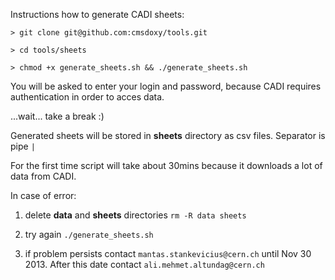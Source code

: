 Instructions how to generate CADI sheets:

```
> git clone git@github.com:cmsdoxy/tools.git

> cd tools/sheets

> chmod +x generate_sheets.sh && ./generate_sheets.sh
```

You will be asked to enter your login and password, because CADI requires authentication in order to acces data.

...wait... take a break :)

Generated sheets will be stored in **sheets** directory as csv files. Separator is pipe `|`

For the first time script will take about 30mins because it downloads a lot of data from CADI.

In case of error:

1. delete **data** and **sheets** directories `rm -R data sheets`

2. try again `./generate_sheets.sh`

3. if problem persists contact `mantas.stankevicius@cern.ch` until Nov 30 2013. After this date contact `ali.mehmet.altundag@cern.ch`


